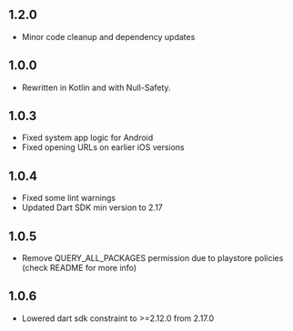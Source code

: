 ## 1.2.0

- Minor code cleanup and dependency updates

## 1.0.0

- Rewritten in Kotlin and with Null-Safety.

## 1.0.3

- Fixed system app logic for Android
- Fixed opening URLs on earlier iOS versions

## 1.0.4

- Fixed some lint warnings
- Updated Dart SDK min version to 2.17

## 1.0.5

- Remove QUERY_ALL_PACKAGES permission due to playstore policies (check README for more info)

## 1.0.6

- Lowered dart sdk constraint to >=2.12.0 from 2.17.0
